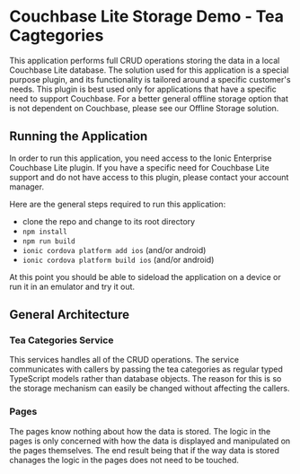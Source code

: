 # Couchbase Lite Storage Demo - Tea Cagtegories

This application performs full CRUD operations storing the data in a local Couchbase Lite database.  The solution used for this application is a special purpose plugin, and its functionality is tailored around a specific customer's needs. This plugin is best used only for applications that have a specific need to support Couchbase. For a better general offline storage option that is not dependent on Couchbase, please see our Offline Storage solution.

## Running the Application

In order to run this application, you need access to the Ionic Enterprise Couchbase Lite plugin.  If you have a specific need for Couchbase Lite support and do not have access to this plugin, please contact your account manager.

Here are the general steps required to run this application:

- clone the repo and change to its root directory
- `npm install`
- `npm run build`
- `ionic cordova platform add ios` (and/or android)
- `ionic cordova platform build ios` (and/or android)

At this point you should be able to sideload the application on a device or run it in an emulator and try it out.

## General Architecture

### Tea Categories Service

This services handles all of the CRUD operations. The service communicates with callers by passing the tea categories as regular typed TypeScript models rather than database objects. The reason for this is so the storage mechanism can easily be changed without affecting the callers.

### Pages

The pages know nothing about how the data is stored. The logic in the pages is only concerned with how the data is displayed and manipulated on the pages themselves. The end result being that if the way data is stored chanages the logic in the pages does not need to be touched.
